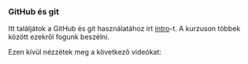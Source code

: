 ### GitHub és git
Itt találjátok a GitHub és git használatához írt [intro](https://github.com/Rajk-Prog1/prog1_2020_fall/blob/master/Materials/Tutorials/git_intro.md)-t. A kurzuson többek között ezekről fogunk beszélni.

Ezen kívül nézzétek meg a következő videókat:
